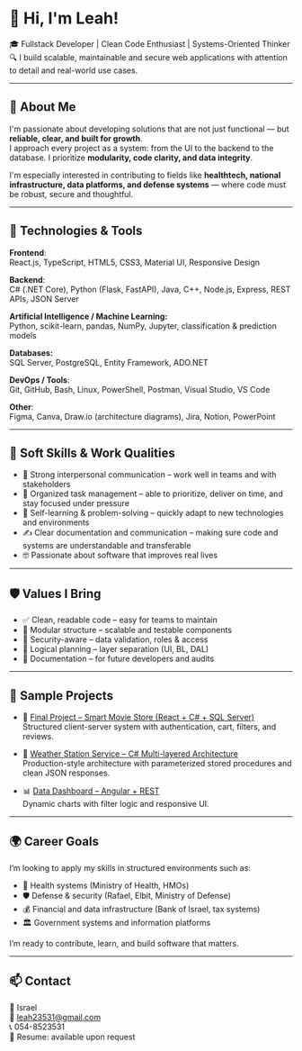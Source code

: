 # 👋 Hi, I'm Leah!

🎓 Fullstack Developer | Clean Code Enthusiast | Systems-Oriented Thinker  
🔍 I build scalable, maintainable and secure web applications with attention to detail and real-world use cases.

---

## 🌟 About Me

I'm passionate about developing solutions that are not just functional — but **reliable, clear, and built for growth**.  
I approach every project as a system: from the UI to the backend to the database. I prioritize **modularity, code clarity, and data integrity**.

I'm especially interested in contributing to fields like **healthtech, national infrastructure, data platforms, and defense systems** — where code must be robust, secure and thoughtful.

---

## 🧰 Technologies & Tools

**Frontend**:  
React.js, TypeScript, HTML5, CSS3, Material UI, Responsive Design  

**Backend**:  
C# (.NET Core), Python (Flask, FastAPI), Java, C++, Node.js, Express, REST APIs, JSON Server  

**Artificial Intelligence / Machine Learning:**  
Python, scikit-learn, pandas, NumPy, Jupyter, classification & prediction models 

**Databases:**  
SQL Server, PostgreSQL, Entity Framework, ADO.NET 

**DevOps / Tools**:  
Git, GitHub, Bash, Linux, PowerShell, Postman, Visual Studio, VS Code  

**Other**:  
Figma, Canva, Draw.io (architecture diagrams), Jira, Notion, PowerPoint

---

## 🧠 Soft Skills & Work Qualities

- 🤝 Strong interpersonal communication – work well in teams and with stakeholders  
- 🧩 Organized task management – able to prioritize, deliver on time, and stay focused under pressure  
- 🎯 Self-learning & problem-solving – quickly adapt to new technologies and environments  
- ✍️ Clear documentation and communication – making sure code and systems are understandable and transferable  
- 🤓 Passionate about software that improves real lives

---

## 🛡 Values I Bring

- ✅ Clean, readable code – easy for teams to maintain  
- 🧩 Modular structure – scalable and testable components  
- 🔐 Security-aware – data validation, roles & access  
- 🧠 Logical planning – layer separation (UI, BL, DAL)  
- 📄 Documentation – for future developers and audits

---

## 🚀 Sample Projects

- 🛒 [Final Project – Smart Movie Store (React + C# + SQL Server)]((https://github.com/esther128979/projectAI.git))  
  Structured client-server system with authentication, cart, filters, and reviews.

- 📡 [Weather Station Service – C# Multi-layered Architecture](https://github.com/lea123/weather-service)  
  Production-style architecture with parameterized stored procedures and clean JSON responses.

- 📊 [Data Dashboard – Angular + REST](https://github.com/lea123/angular-charts)  
  Dynamic charts with filter logic and responsive UI.

---

## 🌍 Career Goals

I’m looking to apply my skills in structured environments such as:
- 🏥 Health systems (Ministry of Health, HMOs)
- 🛡 Defense & security (Rafael, Elbit, Ministry of Defense)
- 💰 Financial and data infrastructure (Bank of Israel, tax systems)
- 🏛 Government systems and information platforms

I’m ready to contribute, learn, and build software that matters.

---

## 📫 Contact

📍 Israel  
📧 leah23531@gmail.com  
📞 054-8523531  
📁 Resume: available upon request

